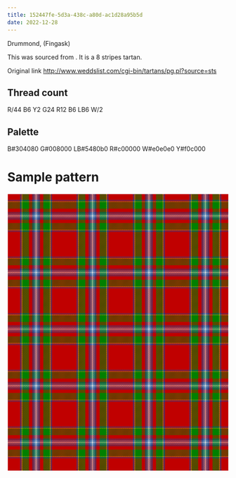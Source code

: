 ```yaml
---
title: 152447fe-5d3a-438c-a80d-ac1d28a95b5d
date: 2022-12-28
---
```

Drummond, (Fingask)

This was sourced from <no value>.  It is a 8 stripes tartan.

Original link http://www.weddslist.com/cgi-bin/tartans/pg.pl?source=sts

## Thread count
R/44 B6 Y2 G24 R12 B6 LB6 W/2

## Palette
B#304080 G#008000 LB#5480b0 R#c00000 W#e0e0e0 Y#f0c000

# Sample pattern

![Tartan detail](tartan.png "R/44 B6 Y2 G24 R12 B6 LB6 W/2 tartan")